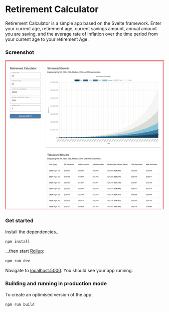 # Retirement Calculator

Retirement Calculator is a simple app based on the Svelte framework. Enter your current age, retirement age, current savings amount, annual amount you are saving, and the average rate of inflation over the time period from your current age to your retirement Age.

### Screenshot

<img alt="Retirement calculator" src="screenshots/calculator.png" style="border: 1px solid red"/>

### Get started

Install the dependencies...

```bash
npm install
```

...then start [Rollup](https://rollupjs.org):

```bash
npm run dev
```

Navigate to [localhost:5000](http://localhost:5000). You should see your app running.

### Building and running in production mode

To create an optimised version of the app:

```bash
npm run build
```
